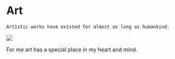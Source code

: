 # Art

```text
Artistic works have existed for almost as long as humankind.
```

![](https://media.giphy.com/media/M52wyuahvQfJK/giphy.gif)

For me art has a special place in my heart and mind.

